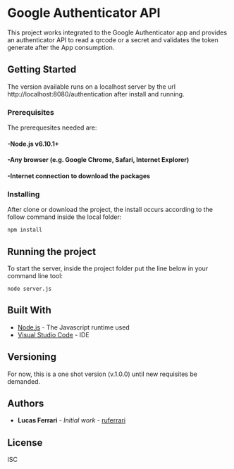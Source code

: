 # Google Authenticator API

This project works integrated to the Google Authenticator app and provides an authenticator API to read a qrcode or a secret and validates the token generate after the App consumption. 

## Getting Started

The version available runs on a localhost server by the url http://localhost:8080/authentication after install and running.

### Prerequisites

The prerequesites needed are:
#### -Node.js v6.10.1+
#### -Any browser (e.g. Google Chrome, Safari, Internet Explorer)
#### -Internet connection to download the packages

### Installing

After clone or download the project, the install occurs according to the follow command inside the local folder:

```
npm install
```

## Running the project

To start the server, inside the project folder put the line below in your command line tool:

```
node server.js
```

## Built With

* [Node.js](https://nodejs.org/en/) - The Javascript runtime used
* [Visual Studio Code](https://code.visualstudio.com/) - IDE

## Versioning

For now, this is a one shot version (v.1.0.0) until new requisites be demanded.

## Authors

* **Lucas Ferrari** - *Initial work* - [ruferrari](https://github.com/ruferrari)

## License

ISC

